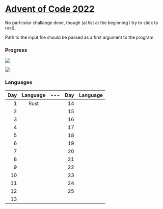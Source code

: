 # [Advent of Code 2022](https://adventofcode.com/2022/about)
No particular challange done, though (at list at the beginning I try to stick to rust).

Path to the input file should be passed as a first argument to the program.

### Progress
![](https://img.shields.io/badge/days%20completed%20📅-1-blue)

![](https://img.shields.io/badge/stars%20⭐-2-yellow)

### Languages

| Day | Language | --- | Day | Language |
|----:|:--------:|:---:|----:|:--------:|
|1|Rust||14||
|2|||15||
|3|||16||
|4|||17||
|5|||18||
|6|||19||
|7|||20||
|8|||21||
|9|||22||
|10|||23||
|11|||24||
|12|||25||
|13||
